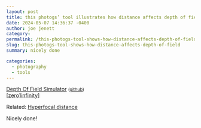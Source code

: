 ```yaml
---
layout: post
title: this photogs’ tool illustrates how distance affects depth of field
date: 2024-05-07 14:36:37 -0400
author: joe jenett
category: 
permalink: /this-photogs-tool-shows-how-distance-affects-depth-of-field/
slug: this-photogs-tool-shows-how-distance-affects-depth-of-field
summary: nicely done

categories:
  - photography
  - tools
---
```

<a title="Depth Of Field Simulator" href="https://jherr.github.io/depth-of-field/">Depth Of Field Simulator</a> <small>(<a href="https://github.com/jherr/depth-of-field">github</a>)</small><br>[<a href="https://pinboard.in/u:zero1infinity">zero1infinity</a>]

Related: <a title="Hyperfocal distance - Wikipedia" href="https://en.wikipedia.org/wiki/Hyperfocal_distance">Hyperfocal distance</a>

Nicely done!

<a style="display:none;" href="https://brid.gy/publish/mastodon"><small>(cross-posted to mastodon)</small></a>